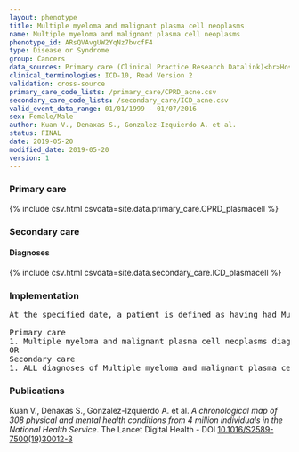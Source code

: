 ```yaml
---
layout: phenotype
title: Multiple myeloma and malignant plasma cell neoplasms
name: Multiple myeloma and malignant plasma cell neoplasms
phenotype_id: ARsQVAvgUW2YqNz7bvcfF4 
type: Disease or Syndrome
group: Cancers
data_sources: Primary care (Clinical Practice Research Datalink)<br>Hospitalizations (Hospital Episode Statistics) 
clinical_terminologies: ICD-10, Read Version 2 
validation: cross-source
primary_care_code_lists: /primary_care/CPRD_acne.csv
secondary_care_code_lists: /secondary_care/ICD_acne.csv
valid_event_data_range: 01/01/1999 - 01/07/2016
sex: Female/Male
author: Kuan V., Denaxas S., Gonzalez-Izquierdo A. et al.
status: FINAL
date: 2019-05-20
modified_date: 2019-05-20
version: 1
---
```

### Primary care 
{% include csv.html csvdata=site.data.primary_care.CPRD_plasmacell %}
### Secondary care 
#### Diagnoses 
{% include csv.html csvdata=site.data.secondary_care.ICD_plasmacell %}
### Implementation 
<pre>At the specified date, a patient is defined as having had Multiple myeloma and malignant plasma cell neoplasms IF they meet the criteria for any of the following on or before the specified date. The earliest date on which the individual meets any of the following criteria on or before the specified date is defined as the first event date:

Primary care
1. Multiple myeloma and malignant plasma cell neoplasms diagnosis or history of diagnosis during a consultation 
OR
Secondary care
1. ALL diagnoses of Multiple myeloma and malignant plasma cell neoplasms or history of diagnosis during a hospitalization</pre> 
 
### Publications 
Kuan V., Denaxas S., Gonzalez-Izquierdo A. et al. _A chronological map of 308 physical and mental health conditions from 4 million individuals in the National Health Service_. The Lancet Digital Health - DOI <a href='https://www.thelancet.com/journals/landig/article/PIIS2589-7500(19)30012-3/fulltext'>10.1016/S2589-7500(19)30012-3</a>